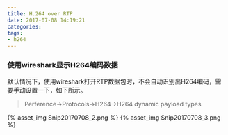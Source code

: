 ```yaml
---
title: H.264 over RTP
date: 2017-07-08 14:19:21
categories:
tags: 
- h264
---
```


### 使用wireshark显示H264编码数据

默认情况下，使用wireshark打开RTP数据包时，不会自动识别出H264编码，需要手动设置一下，如下所示。

> Perference->Protocols->H264->H264 dynamic payload types

<!-- more -->

{% asset_img Snip20170708_2.png %}
{% asset_img Snip20170708_3.png %}
